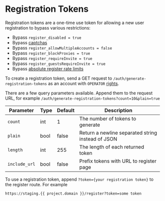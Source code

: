 # Registration Tokens

Registration tokens are a one-time use token for allowing a new user registration to bypass various restrictions:

-   Bypass `register_disabled = true`
-   Bypass [captchas](captcha.md)
-   Bypass `register_allowMultipleAccounts = false`
-   Bypass `register_blockProxies = true`
-   Bypass `register_requireInvite = true`
-   Bypass `register_guestsRequireInvite = true`
-   Bypass [absolute register rate limits](limits.md)

To create a registration token, send a GET request to `/auth/generate-registration-tokens` as an account with `OPERATOR` [rights](rights.md).

There are a few query parameters available. Append them to the request URL, for example `/auth/generate-registration-tokens?count=10&plain=true`

| Parameter     | Type | Default | Description                                       |
| ------------- | ---- | ------- | ------------------------------------------------- |
| `count`       | int  | 1       | The number of tokens to generate                  |
| `plain`       | bool | false   | Return a newline separated string instead of JSON |
| `length`      | int  | 255     | The length of each returned token                 |
| `include_url` | bool | false   | Prefix tokens with URL to register page           |

To use a registration token, append `?token={your registration token}` to the register route. For example

```
https://staging.{{ project.domain }}/register?token=some token
```

